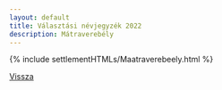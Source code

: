 ```yaml
---
layout: default
title: Választási névjegyzék 2022
description: Mátraverebély
---
```


{% include settlementHTMLs/Maatraverebeely.html %}

[Vissza](../)
